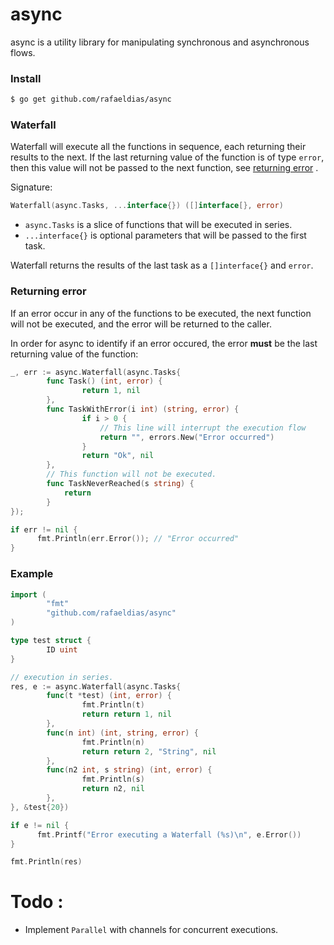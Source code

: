 # async

async is a utility library for manipulating synchronous and asynchronous flows.

### Install

```bash
$ go get github.com/rafaeldias/async
```

### Waterfall
Waterfall will execute all the functions in sequence, each returning their results to the next. If the last returning value of the function is of type `error`, then this value will not be passed to the next function, see [returning error](#returning-error) .

Signature:
```go
Waterfall(async.Tasks, ...interface{}) ([]interface[}, error)
```
- `async.Tasks` is a slice of functions that will be executed in series.
- `...interface{}` is optional parameters that will be passed to the first task.

Waterfall returns the results of the last task as a `[]interface{}` and `error`.



### <a name="returning-error"></a>Returning error

If an error occur in any of the functions to be executed, the next function will not be executed, and the error will be returned to the caller.

In order for async to identify if an error occured, the error **must** be the last returning value of the function:

```go
_, err := async.Waterfall(async.Tasks{
        func Task() (int, error) {
                return 1, nil
        },
        func TaskWithError(i int) (string, error) {
                if i > 0 {
                    // This line will interrupt the execution flow
                    return "", errors.New("Error occurred")
                }
                return "Ok", nil
        },
        // This function will not be executed.
        func TaskNeverReached(s string) {
            return
        }
});

if err != nil {
      fmt.Println(err.Error()); // "Error occurred"
}
```

### Example

```go
import (
        "fmt"
        "github.com/rafaeldias/async"
)

type test struct {
        ID uint
}

// execution in series.
res, e := async.Waterfall(async.Tasks{
        func(t *test) (int, error) {
                fmt.Println(t)
                return return 1, nil
        },
        func(n int) (int, string, error) {
                fmt.Println(n)
                return return 2, "String", nil
        },
        func(n2 int, s string) (int, error) {
                fmt.Println(s)
                return n2, nil
        },
}, &test{20})

if e != nil {
      fmt.Printf("Error executing a Waterfall (%s)\n", e.Error())
}

fmt.Println(res)

```


# Todo :
- Implement `Parallel` with channels for concurrent executions.
